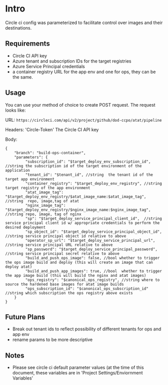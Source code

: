 # Intro

Circle ci config was parameterized to facilitate control over images and their destinations.

## Requirements

* Circle CI API key
* Azure tenant and subscription IDs for the target registries
* Azure Service Principal credentials
* a container registry URL for the app env and one for ops, they can be the same.


## Usage

You can use your method of choice to create POST request.  The request looks like:


URL: `https://circleci.com/api/v2/project/github/dod-ccpo/atat/pipeline`

Headers: 'Circle-Token'  The Circle CI API key

Body:

```
{
    "branch": "build-ops-container",
    "parameters": {
         "subscription_id": "$target_deploy_env_subscription_id", //string the subscription id of the target environment of the application
         "tenant_id": "$tenant_id", //string  the tenant id of the target app environment
         "container_registry": "$target_deploy_env_registry", //string target registry of the app environment
         "atat_image_tag": "$target_deploy_env_registry/$atat_image_name:$atat_image_tag", //string  repo, image,tag of atat
         "nginx_image_tag": "$target_deploy_env_registry/$nginx_image_name:$nginx_image_tag", //string repo, image, tag of nginx
         "sp": "$target_deploy_service_principal_client_id",  //string service principal client id w/ appropriate credentials to perform the desired deployment 
         "sp_object_id": "$target_deploy_service_principal_object_id", //string service principal object id relative to above 
         "operator_sp_url": "$target_deploy_service_principal_url", //string service principal URL relative to above
         "sp_password": "$target_deploy_service_principal_password", //string service principal secret relative to above
         "build_and_push_ops_image": false, //bool whether to trigger the ops image build and deploy (this will create an image that can deploy atat)
         "build_and_push_app_images": true, //bool  whether to trigger the app image build (this will build the nginx and atat images)
         "ops_registry": "$canonical_ops_registry", //string where to source the hardened base images for atat image builds
         "ops_subscription_id": "$canonical_ops_subscription_id" //string which subscription the ops registry above exists
    }
}

```


## Future Plans

* Break out tenant ids to reflect possibility of different tenants for ops and app env
* rename params to be more descriptive

## Notes

* Please see circle ci default parameter values  (at the time of this document, these variables are in 'Project Settings/Enviornment Variables'
